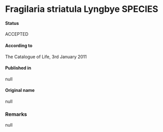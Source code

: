 Fragilaria striatula Lyngbye SPECIES
=======

#### Status
ACCEPTED

#### According to
The Catalogue of Life, 3rd January 2011

#### Published in
null

#### Original name
null

### Remarks
null